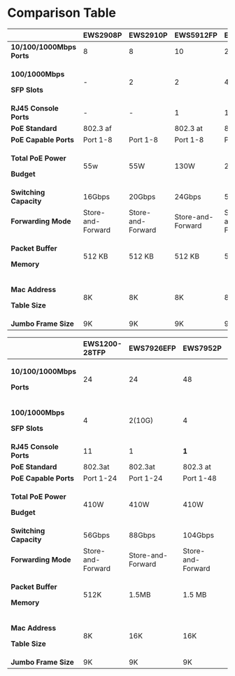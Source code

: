 # Comparison Table

<table>
  <thead>
    <tr>
      <th style="text-align:left"></th>
      <th style="text-align:left"><b>EWS2908P</b>
      </th>
      <th style="text-align:left"><b>EWS2910P</b>
      </th>
      <th style="text-align:left"><b>EWS5912FP</b>
      </th>
      <th style="text-align:left"><b>EWS7928P</b>
      </th>
    </tr>
  </thead>
  <tbody>
    <tr>
      <td style="text-align:left"><b>10/100/1000Mbps Ports</b>
      </td>
      <td style="text-align:left">8</td>
      <td style="text-align:left">8</td>
      <td style="text-align:left">10</td>
      <td style="text-align:left">24</td>
    </tr>
    <tr>
      <td style="text-align:left">
        <p><b>100/1000Mbps </b>
        </p>
        <p><b>SFP Slots</b>
        </p>
      </td>
      <td style="text-align:left">-</td>
      <td style="text-align:left">2</td>
      <td style="text-align:left">2</td>
      <td style="text-align:left">4</td>
    </tr>
    <tr>
      <td style="text-align:left"><b>RJ45 Console Ports                             </b>
      </td>
      <td style="text-align:left">-</td>
      <td style="text-align:left">-</td>
      <td style="text-align:left">1</td>
      <td style="text-align:left">1</td>
    </tr>
    <tr>
      <td style="text-align:left"><b>PoE Standard</b>
      </td>
      <td style="text-align:left">802.3 af</td>
      <td style="text-align:left"></td>
      <td style="text-align:left">802.3 at</td>
      <td style="text-align:left">802.3 at</td>
    </tr>
    <tr>
      <td style="text-align:left"><b>PoE Capable Ports</b>
      </td>
      <td style="text-align:left">Port 1-8</td>
      <td style="text-align:left">Port 1-8</td>
      <td style="text-align:left">Port 1-8</td>
      <td style="text-align:left">Port 1-24</td>
    </tr>
    <tr>
      <td style="text-align:left">
        <p><b>Total PoE Power </b>
        </p>
        <p><b>Budget</b>
        </p>
      </td>
      <td style="text-align:left">55w</td>
      <td style="text-align:left">55W</td>
      <td style="text-align:left">130W</td>
      <td style="text-align:left">250W</td>
    </tr>
    <tr>
      <td style="text-align:left"><b>Switching Capacity</b>
      </td>
      <td style="text-align:left">16Gbps</td>
      <td style="text-align:left">20Gbps</td>
      <td style="text-align:left">24Gbps</td>
      <td style="text-align:left">56Gbps</td>
    </tr>
    <tr>
      <td style="text-align:left"><b>Forwarding Mode</b>
      </td>
      <td style="text-align:left">Store-and-Forward</td>
      <td style="text-align:left">Store-and-Forward</td>
      <td style="text-align:left">Store-and-Forward</td>
      <td style="text-align:left">Store-and-Forward</td>
    </tr>
    <tr>
      <td style="text-align:left">
        <p><b>Packet Buffer </b>
        </p>
        <p><b>Memory</b>
        </p>
      </td>
      <td style="text-align:left">512 KB</td>
      <td style="text-align:left">512 KB</td>
      <td style="text-align:left">512 KB</td>
      <td style="text-align:left">512 KB</td>
    </tr>
    <tr>
      <td style="text-align:left">
        <p><b>Mac Address </b>
        </p>
        <p><b>Table Size</b>
        </p>
      </td>
      <td style="text-align:left">8K</td>
      <td style="text-align:left">8K</td>
      <td style="text-align:left">8K</td>
      <td style="text-align:left">8K</td>
    </tr>
    <tr>
      <td style="text-align:left"><b>Jumbo Frame Size</b>
      </td>
      <td style="text-align:left">9K</td>
      <td style="text-align:left">9K</td>
      <td style="text-align:left">9K</td>
      <td style="text-align:left">9K</td>
    </tr>
  </tbody>
</table>



<table>
  <thead>
    <tr>
      <th style="text-align:left"></th>
      <th style="text-align:left"><b>EWS1200-28TFP</b>
      </th>
      <th style="text-align:left">EWS7926EFP</th>
      <th style="text-align:left"><b>EWS7952P</b>
      </th>
      <th style="text-align:left"><b>EWS7952FP</b>
      </th>
    </tr>
  </thead>
  <tbody>
    <tr>
      <td style="text-align:left">
        <p><b>10/100/1000Mbps </b>
        </p>
        <p><b>Ports</b>
        </p>
      </td>
      <td style="text-align:left">24</td>
      <td style="text-align:left">24</td>
      <td style="text-align:left">48</td>
      <td style="text-align:left">48</td>
    </tr>
    <tr>
      <td style="text-align:left">
        <p><b>100/1000Mbps </b>
        </p>
        <p><b>SFP Slots                            </b>
        </p>
      </td>
      <td style="text-align:left">4</td>
      <td style="text-align:left">2(10G)</td>
      <td style="text-align:left">4</td>
      <td style="text-align:left">4</td>
    </tr>
    <tr>
      <td style="text-align:left"><b>RJ45 Console Ports    </b>
      </td>
      <td style="text-align:left">11</td>
      <td style="text-align:left">1</td>
      <td style="text-align:left"><b>1</b>
      </td>
      <td style="text-align:left"><b>1</b>
      </td>
    </tr>
    <tr>
      <td style="text-align:left"><b>PoE Standard</b>
      </td>
      <td style="text-align:left">802.3at</td>
      <td style="text-align:left">802.3at</td>
      <td style="text-align:left">802.3 at</td>
      <td style="text-align:left">802.3 at</td>
    </tr>
    <tr>
      <td style="text-align:left"><b>PoE Capable Ports</b>
      </td>
      <td style="text-align:left">Port 1-24</td>
      <td style="text-align:left">Port 1-24</td>
      <td style="text-align:left">Port 1-48</td>
      <td style="text-align:left">Port 1-48</td>
    </tr>
    <tr>
      <td style="text-align:left">
        <p><b>Total PoE Power </b>
        </p>
        <p><b>Budget</b>
        </p>
      </td>
      <td style="text-align:left">410W</td>
      <td style="text-align:left">410W</td>
      <td style="text-align:left">410W</td>
      <td style="text-align:left">740W</td>
    </tr>
    <tr>
      <td style="text-align:left"><b>Switching Capacity</b>
      </td>
      <td style="text-align:left">56Gbps</td>
      <td style="text-align:left">88Gbps</td>
      <td style="text-align:left">104Gbps</td>
      <td style="text-align:left">104Gbps</td>
    </tr>
    <tr>
      <td style="text-align:left"><b>Forwarding Mode</b>
      </td>
      <td style="text-align:left">Store-and-Forward</td>
      <td style="text-align:left">Store-and-Forward</td>
      <td style="text-align:left">Store-and-Forward</td>
      <td style="text-align:left">Store-and-Forward</td>
    </tr>
    <tr>
      <td style="text-align:left">
        <p><b>Packet Buffer</b>
        </p>
        <p><b>Memory</b>
        </p>
      </td>
      <td style="text-align:left">512K</td>
      <td style="text-align:left">1.5MB</td>
      <td style="text-align:left">1.5 MB</td>
      <td style="text-align:left">1.5 MB</td>
    </tr>
    <tr>
      <td style="text-align:left">
        <p><b>Mac Address</b>
        </p>
        <p><b>Table Size                             </b>
        </p>
      </td>
      <td style="text-align:left">8K</td>
      <td style="text-align:left">16K</td>
      <td style="text-align:left">16K</td>
      <td style="text-align:left">16K</td>
    </tr>
    <tr>
      <td style="text-align:left"><b>Jumbo Frame Size</b>
      </td>
      <td style="text-align:left">9K</td>
      <td style="text-align:left">9K</td>
      <td style="text-align:left">9K</td>
      <td style="text-align:left">9K</td>
    </tr>
  </tbody>
</table>

